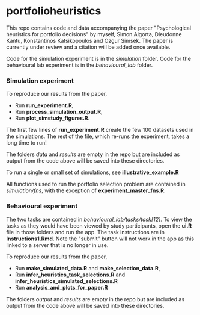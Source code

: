 # portfolioheuristics

This repo contains code and data accompanying the paper "Psychological heuristics for portfolio decisions" by myself, Simon Algorta, Dieudonne Kantu, Konstantinos Katsikopoulos and Ozgur Simsek. The paper is currently under review and a citation will be added once available.

Code for the simulation experiment is in the *simulation* folder.
Code for the behavioural lab experiment is in the *behavioural_lab* folder.

### Simulation experiment

To reproduce our results from the paper,

- Run **run_experiment.R**,
- Run **process_simulation_output.R**,
- Run **plot_simstudy_figures.R**.

The first few lines of **run_experiment.R** create the few 100 datasets used in the simulations. The rest of the file, which re-runs the experiment, takes a long time to run! 

The folders *data* and *results* are empty in the repo but are included as output from the code above will be saved into these directories.

To run a single or small set of simulations, see **illustrative_example.R**

All functions used to run the portfolio selection problem are contained in *simulation/fns*, with the exception of **experiment_master_fns.R**.

### Behavioural experiment

The two tasks are contained in *behavioural_lab/tasks/task[12]*. To view the tasks as they would have been viewed by study participants, open the **ui.R** file in those folders and run the app. The task instructions are in **Instructions1.Rmd**. Note the "submit" button will not work in the app as this linked to a server that is no longer in use.

To reproduce our results from the paper,

- Run **make_simulated_data.R** and **make_selection_data.R**,
- Run **infer_heuristics_task_selections.R** and **infer_heuristics_simulated_selections.R**
- Run **analysis_and_plots_for_paper.R**

The folders *output* and *results* are empty in the repo but are included as output from the code above will be saved into these directories.
